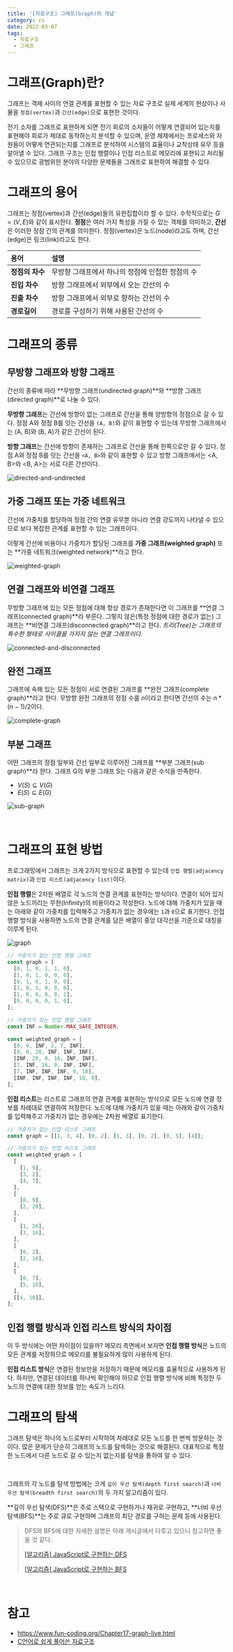 ```yaml
---
title: '[자료구조] 그래프(Graph)의 개념'
category: cs
date: 2022-03-07
tags:
  - 자료구조
  - 그래프
---
```


# 그래프(Graph)란?

그래프는 객체 사이의 연결 관계를 표현할 수 있는 자료 구조로 실제 세계의 현상이나 사물을 `정점(vertex)`과 `간선(edge)`으로 표현한 것이다.

전기 소자를 그래프로 표현하게 되면 전기 회로의 소자들이 어떻게 연결되어 있는지를 표현해야 회로가 제대로 동작하는지 분석할 수 있으며, 운영 체제에서는 프로세스와 자원들이 어떻게 연관되는지를 그래프로 분석하여 시스템의 효율이나 교착상태 유무 등을 알아낼 수 있다. 그래프 구조는 인접 행렬이나 인접 리스트로 메모리에 표현되고 처리될 수 있으므로 광범위한 분야의 다양한 문제들을 그래프로 표현하여 해결할 수 있다.

# 그래프의 용어

그래프는 정점(vertex)과 간선(edge)들의 유한집합이라 할 수 있다. 수학적으로는 $G = (V, E)$와 같이 표시한다.
**정점**은 여러 가지 특성을 가질 수 있는 객체를 의미하고, **간선**은 이러한 정점 간의 관계를 의미한다. 정점(vertex)은 노드(node)라고도 하며, 간선(edge)은 링크(link)라고도 한다.

| 용어            | 설명                                             |
| :-------------- | :----------------------------------------------- |
| **정점의 차수** | 무방향 그래프에서 하나의 정점에 인접한 정점의 수 |
| **진입 차수**   | 방향 그래프에서 외부에서 오는 간선의 수          |
| **진출 차수**   | 방향 그래프에서 외부로 향하는 간선의 수          |
| **경로길이**    | 경로를 구성하기 위해 사용된 간선의 수            |

# 그래프의 종류

## 무방향 그래프와 방향 그래프

간선의 종류에 따라 **무방향 그래프(undirected graph)**와 **방향 그래프(directed graph)**로 나눌 수 있다.

**무방향 그래프**는 간선에 방향이 없는 그래프로 간선을 통해 양방향의 정점으로 갈 수 있다. 정점 A와 정점 B를 잇는 간선을 `(A, B)`와 같이 표현할 수 있는데 무방향 그래프에서는 (A, B)와 (B, A)가 같은 간선이 된다.

**방향 그래프**는 간선에 방향이 존재하는 그래프로 간선을 통해 한쪽으로만 갈 수 있다. 정점 A와 정점 B를 잇는 간선을 `<A, B>`와 같이 표현할 수 있고 방향 그래프에서는 <A, B>와 <B, A>는 서로 다른 간선이다.

![directed-and-undirected](./image/directed-and-undirected.png)

## 가중 그래프 또는 가중 네트워크

간선에 가중치를 할당하여 정점 간의 연결 유무뿐 아니라 연결 강도까지 나타낼 수 있으므로 보다 복잡한 관계를 표현할 수 있는 그래프이다.

이렇게 간선에 비용이나 가중치가 할당된 그래프를 **가중 그래프(weighted graph)** 또는 **가중 네트워크(weighted network)**라고 한다.

<div class='resize-wrapper'>

![weighted-graph](./image/weighted-graph.png)

</div>

## 연결 그래프와 비연결 그래프

무방향 그래프에 있는 모든 정점에 대해 항상 경로가 존재한다면 이 그래프를 **연결 그래프(connected graph)**라 부른다. 그렇지 않은(특정 정점에 대한 경로가 없는) 그래프는 **비연결 그래프(disconnected graph)**라고 한다. _트리(Tree)는 그래프의 특수한 형태로 사이클을 가지지 않는 연결 그래프이다._

![connected-and-disconnected](./image/connected-and-disconnected.png)

## 완전 그래프

그래프에 속해 있는 모든 정점이 서로 연결된 그래프를 **완전 그래프(complete graph)**라고 한다. 무방향 완전 그래프의 정점 수를 $n$이라고 한다면 간선의 수는 $n * (n - 1) / 2$이다.

<div class='resize-wrapper'>

![complete-graph](./image/complete-graph.png)

</div>

## 부분 그래프

어떤 그래프의 정점 일부와 간선 일부로 이루어진 그래프를 **부분 그래프(sub graph)**라 한다. 그래프 G의 부분 그래프 S는 다음과 같은 수식을 만족한다.

- $V(S) \subseteq V(G)$
- $E(S) \subseteq E(G)$

![sub-graph](./image/sub-graph.png)

<br/>

# 그래프의 표현 방법

프로그래밍에서 그래프는 크게 2가지 방식으로 표현할 수 있는데 `인접 행렬(adjacency matrix)`과 `인접 리스트(adjacency list)`이다.

**인접 행렬**은 2차원 배열로 각 노드의 연결 관계를 표현하는 방식이다. 연결이 되어 있지 않은 노드끼리는 무한(Infinity)의 비용이라고 작성한다. 노드에 대해 가중치가 있을 때는 아래와 같이 가중치를 입력해주고 가중치가 없는 경우에는 `1`과 `0`으로 표기한다. 인접 행렬 방식을 사용하면 노드의 연결 관계를 담은 배열이 중앙 대각선을 기준으로 대칭을 이루게 된다.

![graph](./image/graph.png)

```js
// 가중치가 없는 인접 행렬 그래프
const graph = [
  [0, 1, 0, 1, 1, 0],
  [1, 0, 1, 0, 0, 0],
  [0, 1, 0, 1, 0, 0],
  [1, 0, 1, 0, 0, 0],
  [1, 0, 0, 0, 0, 1],
  [0, 0, 0, 0, 1, 0],
];

// 가중치가 있는 인접 행렬 그래프
const INF = Number.MAX_SAFE_INTEGER;

const weighted_graph = [
  [0, 9, INF, 2, 7, INF],
  [9, 0, 20, INF, INF, INF],
  [INF, 20, 0, 16, INF, INF],
  [2, INF, 16, 0, INF, INF],
  [7, INF, INF, INF, 0, 10],
  [INF, INF, INF, INF, 10, 0],
];
```

**인접 리스트**는 리스트로 그래프의 연결 관계를 표현하는 방식으로 모든 노드에 연결 정보를 차례대로 연결하여 저장한다. 노드에 대해 가중치가 있을 때는 아래와 같이 가중치를 입력해주고 가중치가 없는 경우에는 2차원 배열로 표기한다.

```js
// 가중치가 없는 인접 리스트 그래프
const graph = [[1, 3, 4], [0, 2], [1, 3], [0, 2], [0, 5], [4]];

// 가중치가 있는 인접 리스트 그래프
const weighted_graph = [
  [
    [1, 9],
    [3, 2],
    [4, 7],
  ],
  [
    [0, 9],
    [2, 20],
  ],
  [
    [1, 20],
    [3, 16],
  ],
  [
    [0, 2],
    [2, 16],
  ],
  [
    [0, 7],
    [5, 10],
  ],
  [[4, 10]],
];
```

## 인접 행렬 방식과 인접 리스트 방식의 차이점

이 두 방식에는 어떤 차이점이 있을까? 메모리 측면에서 보자면 **인접 행렬 방식**은 노드의 모든 관계를 저장하므로 메모리를 불필요하게 많이 사용하게 된다.

**인접 리스트 방식**은 연결된 정보만을 저장하기 때문에 메모리를 효율적으로 사용하게 된다. 하지만, 연결된 데이터를 하나씩 확인해야 하므로 인접 행렬 방식에 비해 특정한 두 노드의 연결에 대한 정보를 얻는 속도가 느리다.

# 그래프의 탐색

그래프 탐색은 하나의 노드로부터 시작하여 차례대로 모든 노드를 한 번씩 방문하는 것이다. 많은 문제가 단순히 그래프의 노드를 탐색하는 것으로 해결된다. 대표적으로 특정한 노드에서 다른 노드로 갈 수 있는지 없는지를 탐색을 통하여 알 수 있다.

<br/>

그래프의 각 노드를 탐색 방법에는 크게 `깊이 우선 탐색(depth first search)`과 `너비 우선 탐색(breadth first search)`의 두 가지 알고리즘이 있다.

**깊이 우선 탐색(DFS)**은 주로 스택으로 구현하거나 재귀로 구현하고, **너비 우선 탐색(BFS)**는 주로 큐로 구현하며 그래프의 최단 경로를 구하는 문제 등에 사용된다.

<blockquote variant="info">

DFS와 BFS에 대한 자세한 설명은 아래 게시글에서 다루고 있으니 참고하면 좋을 것 같다.

[[알고리즘] JavaScript로 구현하는 DFS](https://chamdom.blog/dfs-using-js/)

[[알고리즘] JavaScript로 구현하는 BFS](https://chamdom.blog/bfs-using-js/)

</blockquote>

<br />

# 참고

- https://www.fun-coding.org/Chapter17-graph-live.html
- [C언어로 쉽게 풀어쓴 자료구조](http://www.yes24.com/Product/Goods/69750539)
